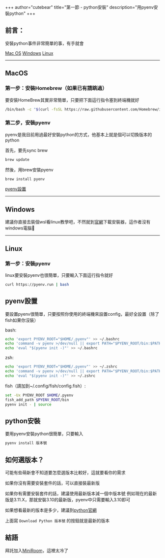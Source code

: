 +++
author="cutebear"
title="第一節 - python安裝"
description="用pyenv安裝python"
+++


## 前言：

安裝python事件非常簡單的事，有手就會

[Mac OS](#MacOS)
[Windows](#Windows)
[Linux](#Linux)
<hr>

## MacOS

### 第一步：安裝Homebrew（如果已有請跳過）

要安裝HomeBrew其實非常簡單，只要把下面這行指令塞到終端機就好
```sh
/bin/bash -c "$(curl -fsSL https://raw.githubusercontent.com/Homebrew/install/HEAD/install.sh)"
```

### 第二步，安裝pyenv

pyenv是我目前用過最好安裝python的方式，他基本上就是個可以切換版本的python

首先，要先sync brew
```sh
brew update
```
然後，用brew安裝pyenv
```sh
brew install pyenv
```

[pyenv設置](#pyenv設置)
<hr>

## Windows
建議你直接去裝個wsl看linux教學吧，不然就到[官網](https://www.python.org/downloads/)下載安裝器，這作者沒有windows電腦🤣
<hr>


## Linux

### 第一步：安裝pyenv
linux要安裝pyenv也很簡單，只要輸入下面這行指令就好
```sh
curl https://pyenv.run | bash
```

## pyenv設置

要設置pyenv很簡單，只要按照你使用的終端機來設置config，最好全設置（除了fish如果你沒裝）

bash:
```sh
echo 'export PYENV_ROOT="$HOME/.pyenv"' >> ~/.bashrc
echo 'command -v pyenv >/dev/null || export PATH="$PYENV_ROOT/bin:$PATH"' >> ~/.bashrc
echo 'eval "$(pyenv init -)"' >> ~/.bashrc
```

zsh:
```sh
echo 'export PYENV_ROOT="$HOME/.pyenv"' >> ~/.zshrc
echo 'command -v pyenv >/dev/null || export PATH="$PYENV_ROOT/bin:$PATH"' >> ~/.zshrc
echo 'eval "$(pyenv init -)"' >> ~/.zshrc
```

fish（請加到~/.config/fish/config.fish）:
```sh
set -Ux PYENV_ROOT $HOME/.pyenv
fish_add_path $PYENV_ROOT/bin
pyenv init - | source
```

## python安裝

要用pyenv安裝python很簡單，只要輸入
```sh
pyenv install 版本號
```

## 如何選版本？

可能有些萌新會不知道要怎麼選版本比較好，這就要看你的需求

如果你沒有需要安裝套件的話，可以直接裝最新版

如果你有需要安裝套件的話，建議使用最新版本減一個中版本號
例如現在的最新版是3.11.X，那就安裝3.10的最新版，pyenv中只需要輸入3.10即可

如果想看最新的版本是多少，建議到[python官網](https://www.python.org/downloads/)

上面寫 `Download Python 版本號` 的按鈕就是最新的版本


## 結語
拜託加入[MiniRoom](https://discord.gg/NYPHeS5uju)，這裡太冷了

